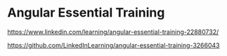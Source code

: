 # Angular Essential Training
https://www.linkedin.com/learning/angular-essential-training-22880732/

https://github.com/LinkedInLearning/angular-essential-training-3266043
